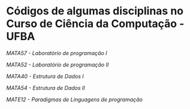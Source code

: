 # Códigos de algumas disciplinas no Curso de Ciência da Computação - UFBA

*MATA57 - Laboratório de programação I*

*MATA52 - Laboratório de programação II*

*MATA40 - Estrutura de Dados I*

*MATA54 - Estrutura de Dados II*

*MATE12 - Paradigmas de Linguagens de programação*
